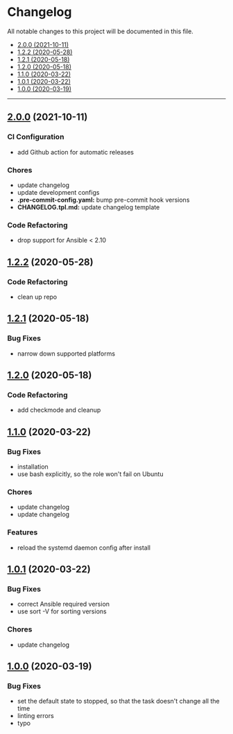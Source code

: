 # Changelog

All notable changes to this project will be documented in this file.

- [2.0.0 (2021-10-11)](#200-2021-10-11)
- [1.2.2 (2020-05-28)](#122-2020-05-28)
- [1.2.1 (2020-05-18)](#121-2020-05-18)
- [1.2.0 (2020-05-18)](#120-2020-05-18)
- [1.1.0 (2020-03-22)](#110-2020-03-22)
- [1.0.1 (2020-03-22)](#101-2020-03-22)
- [1.0.0 (2020-03-19)](#100-2020-03-19)

---

<a name="2.0.0"></a>
## [2.0.0](https://github.com/aisbergg/ansible-role-btrfsmaintenance/compare/v1.2.2...v2.0.0) (2021-10-11)

### CI Configuration

- add Github action for automatic releases

### Chores

- update changelog
- update development configs
- **.pre-commit-config.yaml:** bump pre-commit hook versions
- **CHANGELOG.tpl.md:** update changelog template

### Code Refactoring

- drop support for Ansible < 2.10


<a name="1.2.2"></a>
## [1.2.2](https://github.com/aisbergg/ansible-role-btrfsmaintenance/compare/v1.2.1...v1.2.2) (2020-05-28)

### Code Refactoring

- clean up repo


<a name="1.2.1"></a>
## [1.2.1](https://github.com/aisbergg/ansible-role-btrfsmaintenance/compare/v1.2.0...v1.2.1) (2020-05-18)

### Bug Fixes

- narrow down supported platforms


<a name="1.2.0"></a>
## [1.2.0](https://github.com/aisbergg/ansible-role-btrfsmaintenance/compare/v1.1.0...v1.2.0) (2020-05-18)

### Code Refactoring

- add checkmode and cleanup


<a name="1.1.0"></a>
## [1.1.0](https://github.com/aisbergg/ansible-role-btrfsmaintenance/compare/v1.0.1...v1.1.0) (2020-03-22)

### Bug Fixes

- installation
- use bash explicitly, so the role won't fail on Ubuntu

### Chores

- update changelog
- update changelog

### Features

- reload the systemd daemon config after install


<a name="1.0.1"></a>
## [1.0.1](https://github.com/aisbergg/ansible-role-btrfsmaintenance/compare/v1.0.0...v1.0.1) (2020-03-22)

### Bug Fixes

- correct Ansible required version
- use sort -V for sorting versions

### Chores

- update changelog


<a name="1.0.0"></a>
## [1.0.0]() (2020-03-19)

### Bug Fixes

- set the default state to stopped, so that the task doesn't change all the time
- linting errors
- typo

